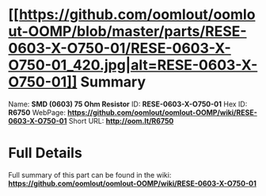 
[[https://github.com/oomlout/oomlout-OOMP/blob/master/parts/RESE-0603-X-O750-01/RESE-0603-X-O750-01_420.jpg|alt=RESE-0603-X-O750-01]] 
Summary
=================

Name: __SMD (0603) 75 Ohm Resistor__
ID: __RESE-0603-X-O750-01__
Hex ID: __R6750__
WebPage: __https://github.com/oomlout/oomlout-OOMP/wiki/RESE-0603-X-O750-01__
Short URL: __http://oom.lt/R6750__

Full Details
==========================
Full summary of this part can be found in the wiki:   
__https://github.com/oomlout/oomlout-OOMP/wiki/RESE-0603-X-O750-01__   

